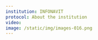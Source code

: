 ```yaml
---
institution: INFONAVIT
protocol: About the institution
video: 
image: /static/img/images-016.png
---
```

